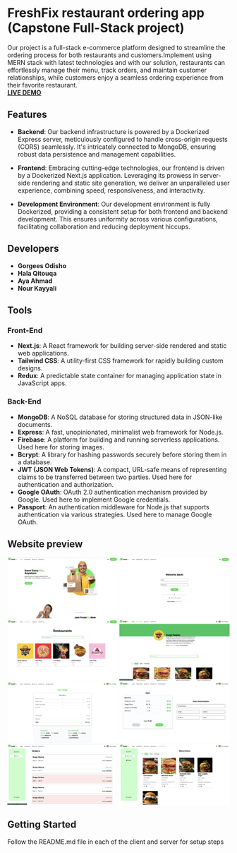 # FreshFix restaurant ordering app (Capstone Full-Stack project)

Our project is a full-stack e-commerce platform designed to streamline the ordering process for both restaurants and customers.Implement using MERN stack with latest technologies and with our solution, restaurants can effortlessly manage their menu, track orders, and maintain customer relationships, while customers enjoy a seamless ordering experience from their favorite restaurant.
<br/>
**[LIVE DEMO](https://capstone-team-1.vercel.app/)**

## Features

- **Backend**: Our backend infrastructure is powered by a Dockerized Express server, meticulously configured to handle cross-origin requests (CORS) seamlessly. It's intricately connected to MongoDB, ensuring robust data persistence and management capabilities.

- **Frontend**: Embracing cutting-edge technologies, our frontend is driven by a Dockerized Next.js application. Leveraging its prowess in server-side rendering and static site generation, we deliver an unparalleled user experience, combining speed, responsiveness, and interactivity.

- **Development Environment**: Our development environment is fully Dockerized, providing a consistent setup for both frontend and backend development. This ensures uniformity across various configurations, facilitating collaboration and reducing deployment hiccups.

## Developers

- **Gorgees Odisho**
- **Hala Qitouqa**
- **Aya Ahmad**
- **Nour Kayyali**

## Tools

### Front-End

- **Next.js**:
  A React framework for building server-side rendered and static web applications.
- **Tailwind CSS**:
  A utility-first CSS framework for rapidly building custom designs.
- **Redux**:
  A predictable state container for managing application state in JavaScript apps.

### Back-End

- **MongoDB**:
  A NoSQL database for storing structured data in JSON-like documents.
- **Express**:
  A fast, unopinionated, minimalist web framework for Node.js.
- **Firebase**:
  A platform for building and running serverless applications. Used here for storing images.
- **Bcrypt**:
  A library for hashing passwords securely before storing them in a database.
- **JWT (JSON Web Tokens)**:
  A compact, URL-safe means of representing claims to be transferred between two parties. Used here for authentication and authorization.
- **Google OAuth**:
  OAuth 2.0 authentication mechanism provided by Google. Used here to implement Google credentials.
- **Passport**:
  An authentication middleware for Node.js that supports authentication via various strategies. Used here to manage Google OAuth.

## Website preview

<div>
    <img src="project-images/website-img-4.png" alt="Alt Text" title="Title" width="250px">
    <img src="project-images/website-img-8.png" alt="Alt Text" title="Title" width="250px">
    <img src="project-images/website-img-1.png" alt="Alt Text" title="Title" width="250px">
    <img src="project-images/website-img-2.png" alt="Alt Text" title="Title" width="250px">
    <img src="project-images/website-img-5.png" alt="Alt Text" title="Title" width="250px">
    <img src="project-images/website-img-6.png" alt="Alt Text" title="Title" width="250px">
    <img src="project-images/website-img-7.png" alt="Alt Text" title="Title" width="250px">
    <img src="project-images/website-img-3.png" alt="Alt Text" title="Title" width="250px">
</div>

## Getting Started

Follow the README.md file in each of the client and server for setup steps
